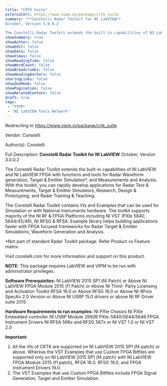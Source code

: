 ```yaml
---
title: "CRTK Suite"
externalUrl: https://www.vipm.io/package/crtk_suite
summary: "**Constelli Radar Toolkit for NI LabVIEW**
October, Version 3.0.0.2
 
The Constelli Radar Toolkit extends the built-in capabilities of NI LabVIEW and NI LabVIEW FPGA with functions and tools for Radar Waveform generation, Target & Emitter Simulation*, and Measurements and Analysis."
showSummary: true
showAuthor: false
showEdit: false
showData: false
showViews: false
showReadingTime: false
showWordCount: false
showBreadcrumbs: false
showHeadingAnchors: false
sharingLinks: false
showZenMode: false
showPagination: false
showRelatedContent: false
draft: true
tags:
 - "VIPM"
 - "NI LabVIEW Tools Network"
---
```


Redirecting to https://www.vipm.io/package/crtk_suite

Vendor: Constelli

Author(s): Constelli
 
Full Description:
**Constelli Radar Toolkit for NI LabVIEW**
October, Version 3.0.0.2
 
The Constelli Radar Toolkit extends the built-in capabilities of NI LabVIEW and NI LabVIEW FPGA with functions and tools for Radar Waveform generation, Target & Emitter Simulation*, and Measurements and Analysis. With this toolkit, you can rapidly develop applications for Radar Test & Measurements, Target & Emitter Simulators, Research, Design & Prototyping, and Radar Training & Teaching.

The Constelli Radar Toolkit contains VIs and Examples that can be used for Simulation or with National Instruments hardware. The toolkit supports majority of the NI RF & FPGA Platforms including NI VST (PXIe 5840, 5644/45/46), NI RFSG & RFSA. Example library helps building applications faster with FPGA focused frameworks for Radar Target & Emitter Simulations, Waveform Generation and Analysis.

*Not part of standard Radar Toolkit package. Refer Product vs Feature matrix.

Visit constelli.com for more information and support on this product.

**NOTE:** This package requires LabVIEW and VIPM to be run with administrator privileges. 

**Software Prerequisites:**
NI LabVIEW 2015 SP1 (f4 Patch) or Above
NI LabVIEW FPGA Module 2015 (f1 Patch) or Above
NI Third- Party Licensing and Activation Toolkit
RFSA 16.0 or Above
RFSG 16.0 or Above
NI-RFmx SpecAn 2.0 Version or Above
NI USRP 15.0 drivers or above
NI RF Driver suite 2015

**Hardware Requirements to run examples:**
NI PXIe Chassis
NI PXIe Embedded controller
NI USRP Module 2950R
PXIe-5840/5644/5646 FPGA Instrument Drivers
NI RFSA 566x and RFSG 567x or NI VST 1.0 or NI VST 2.0

**Important:**

1. All the VIs of CRTK are supported on NI LabVIEW 2015 SP1 (f4 patch) or above. Whereas the VST Examples that use Custom FPGA Bitfiles are supported only on NI LabVIEW 2015 SP1 (f4 patch) with NI LabVIEW FPGA Module 2015 (f1 patch), RFSA 16.0, RFSG 16.0, and FPGA Instrument Drivers 16.0.
2. The VST Examples that use Custom FPGA Bitfiles include FPGA Signal Generation, Target and Emitter Simulation.